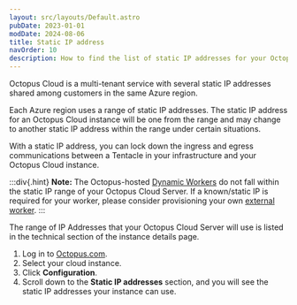 ```yaml
---
layout: src/layouts/Default.astro
pubDate: 2023-01-01
modDate: 2024-08-06
title: Static IP address
navOrder: 10
description: How to find the list of static IP addresses for your Octopus Cloud instance
---
```


Octopus Cloud is a multi-tenant service with several static IP addresses shared among customers in the same Azure region.

Each Azure region uses a range of static IP addresses. The static IP address for an Octopus Cloud instance will be one from the range and may change to another static IP address within the range under certain situations.

With a static IP address, you can lock down the ingress and egress communications between a Tentacle in your infrastructure and your Octopus Cloud instance.

:::div{.hint}
**Note:**
The Octopus-hosted [Dynamic Workers](/docs/infrastructure/workers/dynamic-worker-pools) do not fall within the static IP range of your Octopus Cloud Server. If a known/static IP is required for your worker, please consider provisioning your own [external worker](/docs/infrastructure/workers#external-workers-external-workers).
:::

The range of IP Addresses that your Octopus Cloud Server will use is listed in the technical section of the instance details page. 

1. Log in to [Octopus.com](https://octopus.com).
1. Select your cloud instance.
1. Click **Configuration**.
1. Scroll down to the **Static IP addresses** section, and you will see the static IP addresses your instance can use. 
